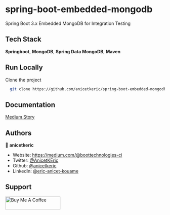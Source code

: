 # spring-boot-embedded-mongodb

Spring Boot 3.x Embedded MongoDB for Integration Testing

## Tech Stack

**Springboot**, **MongoDB**, **Spring Data MongoDB**, **Maven** 

## Run Locally

Clone the project

```bash
  git clone https://github.com/anicetkeric/spring-boot-embedded-mongodb.git
```

## Documentation

[Medium Story](https://boottechnologies-ci.medium.com/spring-boot-3-x-embedded-mongodb-for-integration-testing-7a92ff4b46b2)

## Authors

👤 **anicetkeric**

* Website: https://medium.com/@boottechnologies-ci
* Twitter: [@AnicetKEric](https://twitter.com/AnicetKEric)
* Github: [@anicetkeric](https://github.com/anicetkeric)
* LinkedIn: [@eric-anicet-kouame](https://www.linkedin.com/in/%F0%9F%8E%AF-eric-anicet-k-49029577/)

## Support
<a href="https://www.buymeacoffee.com/boottechnou" target="_blank"><img src="https://cdn.buymeacoffee.com/buttons/default-orange.png" alt="Buy Me A Coffee" height="41" width="174"></a>


